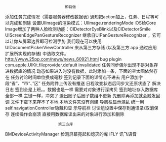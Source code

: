                                即将做
添加任务完成情况（需要服务器修改数据表)
通知把action加上，任务、日程等可以完成和删除
设置UIImage的渲染模式：UIImage.renderingMode
iOS给Core Image增加了两种人脸检测功能：CIDetectorEyeBlink以及CIDetectorSmile
UIScreenEdgePanGestureRecognizer 继承自UIPanGestureRecognizer ，它可以让你从屏幕边界即可检测手势
我们现在可以使用 UIDocumentPickerViewController 来从第三方存储 (以及第三方 app 通过应用扩展所实现的存储) 中选取文件。
http://www.25pp.com/news/news_60921.html
                                bug
plugin com.apple.UIKit.fileprovider.default invalidated
任务同步偶尔出现不是对象存进数据库的情况
动态如果进入时没有数据，此时添加一条，下面的空太图依然存在
任务讨论时间单位换成毫秒
签到记录下面的详情点不进去
用户添加字段“省”、“市“、”区”
任务附件上传没有推送
日程改变状态后同步又还原状态了
                               解决日志
签到全是上班。。数据也是一样                    需要对对象进行深拷贝
签到地址存入数据库全部一样                      主键一样，冲突了
退出圈子后圈子数组不更新                        先删除再添加就会触发回调
文件下载下来存不了本地                         本地文件夹没有创建
导航栏显示混乱                                统一用self.navigationController隐藏和显          示导航栏
讨论组设置中保存到通讯录/取消保存 连续操作会崩溃   直接用数据库读出来的对象进行添加和删除


                            第三方库
BMDeviceActivityManager             检测屏幕亮起和熄灭的库
IFLY                                讯飞语音
